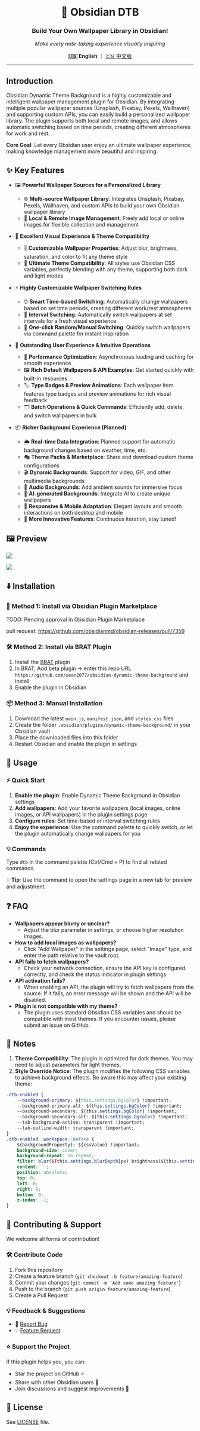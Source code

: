 <div align="center">

# 🌈 Obsidian DTB
### Build Your Own Wallpaper Library in Obsidian!
*Make every note-taking experience visually inspiring*

**🇺🇸 English** ｜ [🇨🇳 中文版](README.zh.md)

</div>

---

## Introduction

Obsidian Dynamic Theme Background is a highly customizable and intelligent wallpaper management plugin for Obsidian. By integrating multiple popular wallpaper sources (Unsplash, Pixabay, Pexels, Wallhaven) and supporting custom APIs, you can easily build a personalized wallpaper library. The plugin supports both local and remote images, and allows automatic switching based on time periods, creating different atmospheres for work and rest.

**Core Goal**: Let every Obsidian user enjoy an ultimate wallpaper experience, making knowledge management more beautiful and inspiring.

## ✨ Key Features

- 🖼️ **Powerful Wallpaper Sources for a Personalized Library**
  - 🌐 **Multi-source Wallpaper Library**: Integrates Unsplash, Pixabay, Pexels, Wallhaven, and custom APIs to build your own Obsidian wallpaper library
  - 📁 **Local & Remote Image Management**: Freely add local or online images for flexible collection and management

- 🎨 **Excellent Visual Experience & Theme Compatibility**
  - 🎚️ **Customizable Wallpaper Properties**: Adjust blur, brightness, saturation, and color to fit any theme style
  - 🧩 **Ultimate Theme Compatibility**: All styles use Obsidian CSS variables, perfectly blending with any theme, supporting both dark and light modes

- ⚡ **Highly Customizable Wallpaper Switching Rules**
  - ⏰ **Smart Time-based Switching**: Automatically change wallpapers based on set time periods, creating different work/rest atmospheres
  - 🔄 **Interval Switching**: Automatically switch wallpapers at set intervals for a fresh visual experience
  - 🎲 **One-click Random/Manual Switching**: Quickly switch wallpapers via command palette for instant inspiration

- 🤝 **Outstanding User Experience & Intuitive Operations**
  - 🚀 **Performance Optimization**: Asynchronous loading and caching for smooth experience
  - 🖼️ **Rich Default Wallpapers & API Examples**: Get started quickly with built-in resources
  - 🏷️ **Type Badges & Preview Animations**: Each wallpaper item features type badges and preview animations for rich visual feedback
  - 🗂️ **Batch Operations & Quick Commands**: Efficiently add, delete, and switch wallpapers in bulk

- 📦 **Richer Background Experience (Planned)**
  - 🌦️ **Real-time Data Integration**: Planned support for automatic background changes based on weather, time, etc.
  - 🎭 **Theme Packs & Marketplace**: Share and download custom theme configurations
  - 🎬 **Dynamic Backgrounds**: Support for video, GIF, and other multimedia backgrounds
  - 🎵 **Audio Backgrounds**: Add ambient sounds for immersive focus
  - 🤖 **AI-generated Backgrounds**: Integrate AI to create unique wallpapers
  - 📱 **Responsive & Mobile Adaptation**: Elegant layouts and smooth interactions on both desktop and mobile
  - 🚧 **More Innovative Features**: Continuous iteration, stay tuned!

## 🖼️ Preview

![](assets/dtb-demo2.gif)

![](assets/dtb-demo.gif)

## ⬇️ Installation

### 🛒 Method 1: Install via Obsidian Plugin Marketplace

TODO: Pending approval in Obsidian Plugin Marketplace

pull request: https://github.com/obsidianmd/obsidian-releases/pull/7359

### 🛠️ Method 2: Install via BRAT Plugin

1. Install the [BRAT](https://github.com/TfTHacker/obsidian42-brat) plugin
2. In BRAT, Add beta plugin -> enter this repo URL `https://github.com/sean2077/obsidian-dynamic-theme-background` and install
3. Enable the plugin in Obsidian

### 📦 Method 3: Manual Installation

1. Download the latest `main.js`, `manifest.json`, and `styles.css` files
2. Create the folder `.obsidian/plugins/dynamic-theme-background/` in your Obsidian vault
3. Place the downloaded files into this folder
4. Restart Obsidian and enable the plugin in settings

## 🚀 Usage

### ⚡ Quick Start

1. **Enable the plugin**: Enable Dynamic Theme Background in Obsidian settings
2. **Add wallpapers**: Add your favorite wallpapers (local images, online images, or API wallpapers) in the plugin settings page
3. **Configure rules**: Set time-based or interval switching rules
4. **Enjoy the experience**: Use the command palette to quickly switch, or let the plugin automatically change wallpapers for you


### 💡 Commands

Type `dtb` in the command palette (Ctrl/Cmd + P) to find all related commands.

💡 **Tip**: Use the command to open the settings page in a new tab for preview and adjustment.

## ❓ FAQ

- **Wallpapers appear blurry or unclear?**
  - Adjust the blur parameter in settings, or choose higher resolution images.
- **How to add local images as wallpapers?**
  - Click "Add Wallpaper" in the settings page, select "Image" type, and enter the path relative to the vault root.
- **API fails to fetch wallpapers?**
  - Check your network connection, ensure the API key is configured correctly, and check the status indicator in plugin settings.
- **API activation fails?**
  - When enabling an API, the plugin will try to fetch wallpapers from the source. If it fails, an error message will be shown and the API will be disabled.
- **Plugin is not compatible with my theme?**
  - The plugin uses standard Obsidian CSS variables and should be compatible with most themes. If you encounter issues, please submit an issue on GitHub.

## 📝 Notes

1. **Theme Compatibility**: The plugin is optimized for dark themes. You may need to adjust parameters for light themes.
2. **Style Override Notice**: The plugin modifies the following CSS variables to achieve background effects. Be aware this may affect your existing theme:

```css
.dtb-enabled {
    --background-primary: ${this.settings.bgColor} !important;
    --background-primary-alt: ${this.settings.bgColor} !important;
    --background-secondary: ${this.settings.bgColor} !important;
    --background-secondary-alt: ${this.settings.bgColor} !important;
    --tab-background-active: transparent !important;
    --tab-outline-width: transparent !important;
}
.dtb-enabled .workspace::before {
    ${backgroundProperty}: ${cssValue} !important;
    background-size: cover;
    background-repeat: no-repeat;
    filter: blur(${this.settings.blurDepth}px) brightness(${this.settings.brightness4Bg}) saturate(${this.settings.saturate4Bg});
    content: '';
    position: absolute;
    top: 0;
    left: 0;
    right: 0;
    bottom: 0;
    z-index: -1;
}
```

## 🤝 Contributing & Support

We welcome all forms of contribution!

### 🛠️ Contribute Code
1. Fork this repository
2. Create a feature branch (`git checkout -b feature/amazing-feature`)
3. Commit your changes (`git commit -m 'Add some amazing feature'`)
4. Push to the branch (`git push origin feature/amazing-feature`)
5. Create a Pull Request

### 💡 Feedback & Suggestions
- 🐛 [Report Bug](https://github.com/sean2077/obsidian-dynamic-theme-background/issues)
- 💡 [Feature Request](https://github.com/sean2077/obsidian-dynamic-theme-background/issues)

### ⭐ Support the Project
If this plugin helps you, you can:
- Star the project on GitHub ⭐
- Share with other Obsidian users 📢
- Join discussions and suggest improvements 💬

## 📄 License

See [LICENSE](LICENSE) file.
